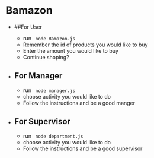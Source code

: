 # Bamazon

- ##For User
  - run ` node Bamazon.js`
  - Remember the id of products you would like to buy
  - Enter the amount you would like to buy
  - Continue shoping?
 

- ## For Manager
  - run ` node manager.js`
  - choose activity you would like to do
  - Follow the instructions and be a good manger
 

- ## For Supervisor
  - run ` node department.js`
  - choose activity you would like to do
  - Follow the instructions and be a good supervisor
  
  


